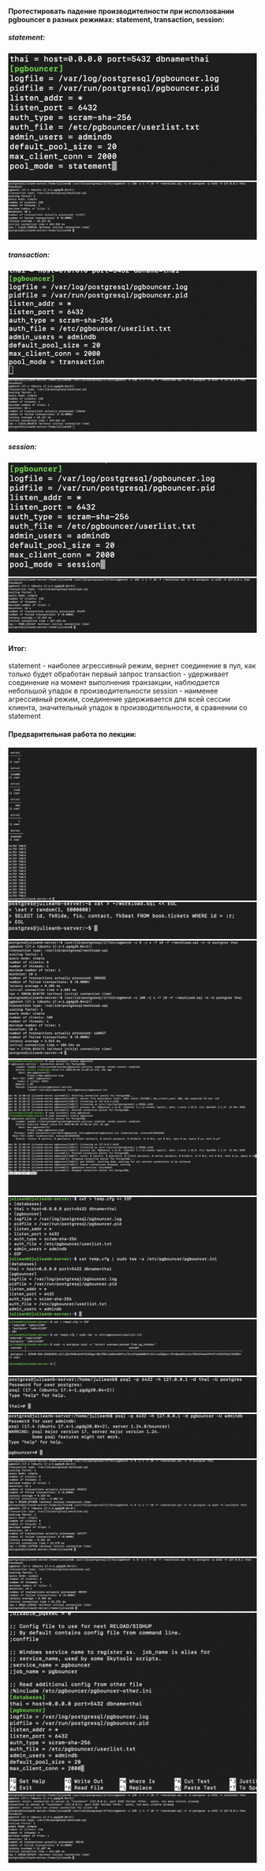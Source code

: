 #### Протестировать падение производителности при исползовании pgbouncer в разных режимах: statement, transaction, session:
##### statement:
![statement1](../../images/task05/13.png)
![statement2](../../images/task05/14.png)
##### transaction:
![transaction1](../../images/task05/15.png)
![transaction2](../../images/task05/16.png)
##### session:
![session1](../../images/task05/17.png)
![session2](../../images/task05/18.png)
#### Итог:
statement - наиболее агрессивный режим, вернет соединение в пул, как только будет обработан первый запрос
transaction - удерживает соединение на момент выполнения транзакции, наблюдается небольшой упадок в производительности
session - наименее агрессивный режим, соединение удерживается для всей сессии клиента, значительный упадок в производительности,
в сравнении со statement

#### Предварительная работа по лекции:
![lecture](../../images/task05/1.png)
![lecture](../../images/task05/2.png)
![lecture](../../images/task05/3.png)
![lecture](../../images/task05/4.png)
![lecture](../../images/task05/5.png)
![lecture](../../images/task05/6.png)
![lecture](../../images/task05/7.png)
![lecture](../../images/task05/8.png)
![lecture](../../images/task05/9.png)
![lecture](../../images/task05/10.png)
![lecture](../../images/task05/11.png)
![lecture](../../images/task05/12.png)